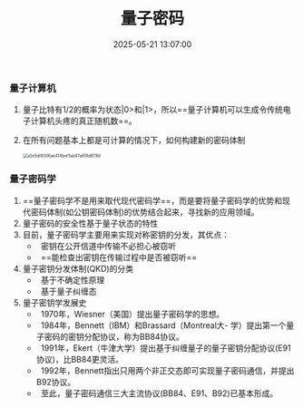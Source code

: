 ﻿---
title: 量子密码
date: 2025-05-21 13:07:00
tags: [密码学，笔记]
categories: [密码学]
---
### 量子计算机
1. 量子比特有1/2的概率为状态|0>和|1>，所以==量子计算机可以生成令传统电子计算机头疼的真正随机数==。

2. 在所有问题基本上都是可计算的情况下，如何构建新的密码体制

   <img src="/chunk.github.io/images/a5e5df8306ae414bef5ab87a819d679d.jpg" alt="a5e5df8306ae414bef5ab87a819d679d" style="zoom:50%;" />
### 量子密码学
1. ==量子密码学不是用来取代现代密码学==，而是要将量子密码学的优势和现代密码体制(如公钥密码体制)的优势结合起来，寻找新的应用领域。
2. 量子密码的安全性基于量子状态的特性
3. 目前，量子密码学主要用来实现对称密钥的分发，其优点：
   *   密钥在公开信道中传输不必担心被窃听
   *   ==能检查出密钥在传输过程中是否被窃听==
4. 量子密钥分发体制(QKD)的分类
   *   基于不确定性原理
   *   基于量子纠缠态
5. 量子密钥学发展史
   *   1970年，Wiesner（美国）提出量子密码学的思想。
   *   1984年，Bennett（IBM）和Brassard（Montreal大- 学）提出第一个量子密码的密钥分配协议，称为BB84协议。
   *   1991年，Ekert（牛津大学）提出基于纠缠量子的量子密钥分配协议(E91协议)，比BB84更灵活。
   *   1992年，Bennett指出只用两个非正交态即可实现量子密码通信，并提出B92协议。
   *   至此，量子密码通信三大主流协议(BB84、E91、B92)已基本形成。
